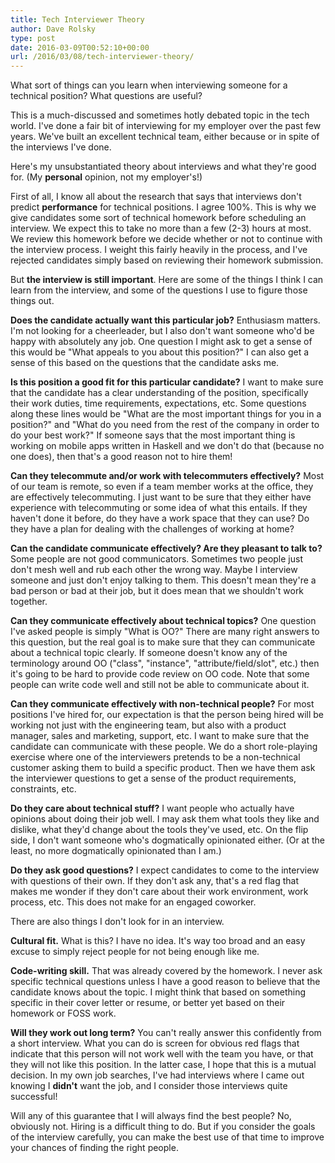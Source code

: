 ```yaml
---
title: Tech Interviewer Theory
author: Dave Rolsky
type: post
date: 2016-03-09T00:52:10+00:00
url: /2016/03/08/tech-interviewer-theory/
---
```


What sort of things can you learn when interviewing someone for a technical position? What questions
are useful?

This is a much-discussed and sometimes hotly debated topic in the tech world. I've done a fair bit
of interviewing for my employer over the past few years. We've built an excellent technical team,
either because or in spite of the interviews I've done.

Here's my unsubstantiated theory about interviews and what they're good for. (My **personal**
opinion, not my employer's!)

First of all, I know all about the research that says that interviews don't predict **performance**
for technical positions. I agree 100%. This is why we give candidates some sort of technical
homework before scheduling an interview. We expect this to take no more than a few (2-3) hours at
most. We review this homework before we decide whether or not to continue with the interview
process. I weight this fairly heavily in the process, and I've rejected candidates simply based on
reviewing their homework submission.

But **the interview is still important**. Here are some of the things I think I can learn from the
interview, and some of the questions I use to figure those things out.

**Does the candidate actually want this particular job?** Enthusiasm matters. I'm not looking for a
cheerleader, but I also don't want someone who'd be happy with absolutely any job. One question I
might ask to get a sense of this would be "What appeals to you about this position?" I can also get
a sense of this based on the questions that the candidate asks me.

**Is this position a good fit for this particular candidate?** I want to make sure that the
candidate has a clear understanding of the position, specifically their work duties, time
requirements, expectations, etc. Some questions along these lines would be "What are the most
important things for you in a position?" and "What do you need from the rest of the company in order
to do your best work?" If someone says that the most important thing is working on mobile apps
written in Haskell and we don't do that (because no one does), then that's a good reason not to hire
them!

**Can they telecommute and/or work with telecommuters effectively?** Most of our team is remote, so
even if a team member works at the office, they are effectively telecommuting. I just want to be
sure that they either have experience with telecommuting or some idea of what this entails. If they
haven't done it before, do they have a work space that they can use? Do they have a plan for dealing
with the challenges of working at home?

**Can the candidate communicate effectively? Are they pleasant to talk to?** Some people are not
good communicators. Sometimes two people just don't mesh well and rub each other the wrong way.
Maybe I interview someone and just don't enjoy talking to them. This doesn't mean they're a bad
person or bad at their job, but it does mean that we shouldn't work together.

**Can they communicate effectively about technical topics?** One question I've asked people is
simply "What is OO?" There are many right answers to this question, but the real goal is to make
sure that they can communicate about a technical topic clearly. If someone doesn't know any of the
terminology around OO ("class", "instance", "attribute/field/slot", etc.) then it's going to be hard
to provide code review on OO code. Note that some people can write code well and still not be able
to communicate about it.

**Can they communicate effectively with non-technical people?** For most positions I've hired for,
our expectation is that the person being hired will be working not just with the engineering team,
but also with a product manager, sales and marketing, support, etc. I want to make sure that the
candidate can communicate with these people. We do a short role-playing exercise where one of the
interviewers pretends to be a non-technical customer asking them to build a specific product. Then
we have them ask the interviewer questions to get a sense of the product requirements, constraints,
etc.

**Do they care about technical stuff?** I want people who actually have opinions about doing their
job well. I may ask them what tools they like and dislike, what they'd change about the tools
they've used, etc. On the flip side, I don't want someone who's dogmatically opinionated either. (Or
at the least, no more dogmatically opinionated than I am.)

**Do they ask good questions?** I expect candidates to come to the interview with questions of their
own. If they don't ask any, that's a red flag that makes me wonder if they don't care about their
work environment, work process, etc. This does not make for an engaged coworker.

There are also things I don't look for in an interview.

**Cultural fit.** What is this? I have no idea. It's way too broad and an easy excuse to simply
reject people for not being enough like me.

**Code-writing skill.** That was already covered by the homework. I never ask specific technical
questions unless I have a good reason to believe that the candidate knows about the topic. I might
think that based on something specific in their cover letter or resume, or better yet based on their
homework or FOSS work.

**Will they work out long term?** You can't really answer this confidently from a short interview.
What you can do is screen for obvious red flags that indicate that this person will not work well
with the team you have, or that they will not like this position. In the latter case, I hope that
this is a mutual decision. In my own job searches, I've had interviews where I came out knowing I
**didn't** want the job, and I consider those interviews quite successful!

Will any of this guarantee that I will always find the best people? No, obviously not. Hiring is a
difficult thing to do. But if you consider the goals of the interview carefully, you can make the
best use of that time to improve your chances of finding the right people.
